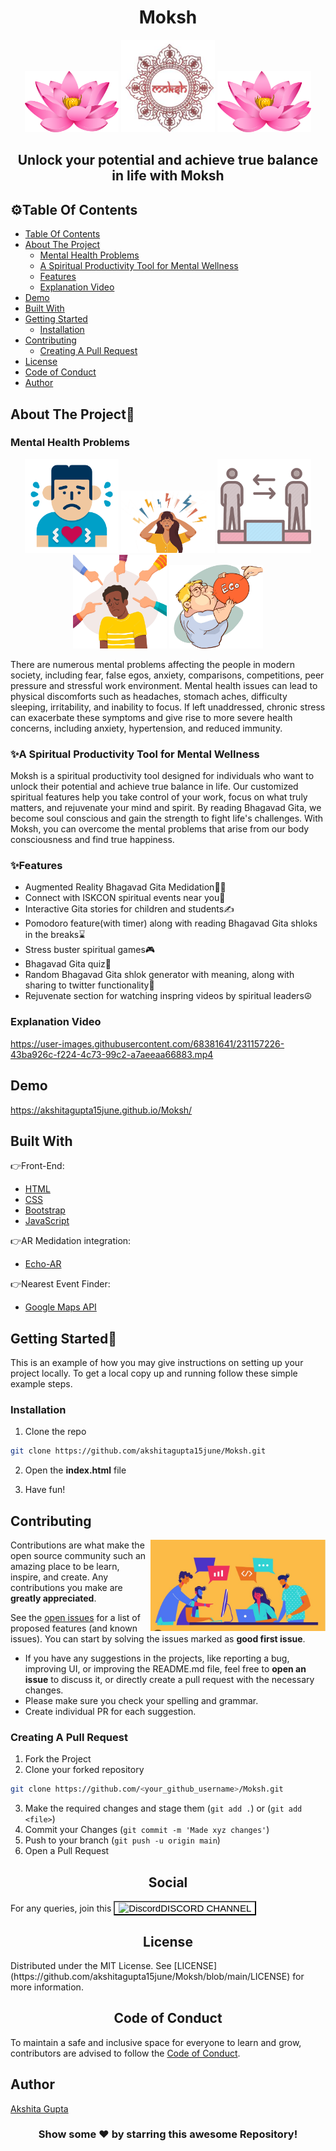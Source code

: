 <div align="center">
  <h1>Moksh</h1>

<p align="center">
 <img src="https://github.com/akshitagupta15june/Moksh/blob/main/Images/rejuvenate.png" width="150"/>
 <img src="https://github.com/akshitagupta15june/Moksh/blob/main/Images/moksh.jpeg" width="150"/> 
  <img src="https://github.com/akshitagupta15june/Moksh/blob/main/Images/rejuvenate.png" width="150"/>
</p>

  <h2> Unlock your potential and achieve true balance in life with Moksh</h2>
</div>


## ⚙️Table Of Contents

- [Table Of Contents](#table-of-contents)
- [About The Project](#about-the-project)
  - [Mental Health Problems](#mental-health-problems)
  - [A Spiritual Productivity Tool for Mental Wellness](#a-spiritual-productivity-tool-for-mental-wellness)
  - [Features](#features)
  - [Explanation Video](#explanation-video)
- [Demo](#demo)
- [Built With](#built-with)
- [Getting Started](#getting-started)
  - [Installation](#installation)
- [Contributing](#contributing)
  - [Creating A Pull Request](#creating-a-pull-request)
- [License](#license)
- [Code of Conduct](#code-of-conduct)
- [Author](#author)

## About The Project💫


### Mental Health Problems
<p align="center">
 <img src="https://github.com/akshitagupta15june/Moksh/blob/main/Images/anxiety.png" width="150"/>
 <img src="https://github.com/akshitagupta15june/Moksh/blob/main/Images/ANGRY.png" width="150"/> 
  <img src="https://github.com/akshitagupta15june/Moksh/blob/main/Images/compare.png" width="150"/>
  <img src="https://github.com/akshitagupta15june/Moksh/blob/main/Images/fear.png" width="150"/>
  <img src="https://github.com/akshitagupta15june/Moksh/blob/main/Images/ego.png" width="150"/>
</p>

There are numerous mental problems affecting the people in modern society, including fear, false egos, anxiety, comparisons, competitions, peer pressure and stressful work environment. Mental health issues can lead to physical discomforts such as headaches, stomach aches, difficulty sleeping, irritability, and inability to focus. If left unaddressed, chronic stress can exacerbate these symptoms and give rise to more severe health concerns, including anxiety, hypertension, and reduced immunity.


### ✨A Spiritual Productivity Tool for Mental Wellness
Moksh is a spiritual productivity tool designed for individuals who want to unlock their potential and achieve true balance in life. Our customized spiritual features help you take control of your work, focus on what truly matters, and rejuvenate your mind and spirit. By reading Bhagavad Gita, we become soul conscious and gain the strength to fight life's challenges. With Moksh, you can overcome the mental problems that arise from our body consciousness and find true happiness.

### ✨Features
* Augmented Reality Bhagavad Gita Medidation🧘‍♂️
* Connect with ISKCON spiritual events near you🔗
* Interactive Gita stories for children and students✍️
* Pomodoro feature(with timer) along with reading Bhagavad Gita shloks in the breaks⌛
* Stress buster spiritual games🎮
* Bhagavad Gita quiz🤔
* Random Bhagavad Gita shlok generator with meaning, along with sharing to twitter functionality🌟
* Rejuvenate section for watching inspring videos by spiritual leaders☮️


### Explanation Video

https://user-images.githubusercontent.com/68381641/231157226-43ba926c-f224-4c73-99c2-a7aeeaa66883.mp4

## Demo
https://akshitagupta15june.github.io/Moksh/


## Built With

👉Front-End:
* [HTML](https://html.com)
* [CSS](https://www.css3.com)
* [Bootstrap](https://getbootstrap.com)
* [JavaScript](https://www.javascript.com/)

👉AR Medidation integration:
* [Echo-AR](https://www.echo3d.com)

👉Nearest Event Finder:
* [Google Maps API](https://developers.google.com/maps)

## Getting Started💨

This is an example of how you may give instructions on setting up your project locally.
To get a local copy up and running follow these simple example steps.

### Installation

1. Clone the repo

```sh
git clone https://github.com/akshitagupta15june/Moksh.git
```

2. Open the **index.html** file

3. Have fun!

## Contributing
<div>
<img src="https://github.com/ShanmukhiKairuppala/Moksh/blob/new_branch/Images/contributing.jpg " width="280"align="right"/>

</div>

Contributions are what make the open source community such an amazing place to be learn, inspire, and create. Any contributions you make are **greatly appreciated**.

See the [open issues](https://github.com/akshitagupta15june/Moksh/issues) for a list of proposed features (and known issues). You can start by solving the issues marked as **good first issue**.

* If you have any suggestions in the projects, like reporting a bug, improving UI, or improving the README.md file, feel free to **open an issue** to discuss it, or directly create a pull request with the necessary changes.
* Please make sure you check your spelling and grammar.
* Create individual PR for each suggestion.


### Creating A Pull Request

1. Fork the Project
2. Clone your forked repository
```sh
git clone https://github.com/<your_github_username>/Moksh.git
```
3. Make the required changes and stage them (`git add .`) or (`git add <file>`)
4. Commit your Changes (`git commit -m 'Made xyz changes'`)
4. Push to your branch (`git push -u origin main`)
5. Open a Pull Request


<h2 align="center"> Social</h2>For any queries, join this
<a href='https://discord.gg/Jmc97prqjb'>
   <button class="mybtn">
      <img src="https://static.vecteezy.com/system/resources/previews/018/930/718/non_2x/discord-logo-discord-icon-transparent-free-png.png" alt="Discord" height="30" width="30">DISCORD CHANNEL
   </button>
</a> 
<h2 align="center"> License</h2>
<style>
  .mybtn {
   background-color: white;
   text-align: center;
   display: inline-block;
   font-size: 15px;
   cursor: pointer;
} 
</style>
Distributed under the MIT License. See [LICENSE](https://github.com/akshitagupta15june/Moksh/blob/main/LICENSE) for more information.

<h2 align="center">Code of Conduct</h2>

To maintain a safe and inclusive space for everyone to learn and grow, contributors are advised to follow the [Code of Conduct](./CODE_OF_CONDUCT.md). 
<!--
## Code of Conduct

Please ensure you follow the [Code of Conduct](https://github.com/akshitagupta15june/Moksh/blob/main/CODE_OF_CONDUCT.md)  -->

## Author

[Akshita Gupta](https://github.com/akshitagupta15june) 


<div align="center">

### Show some ❤️ by starring this awesome Repository!

</div>
